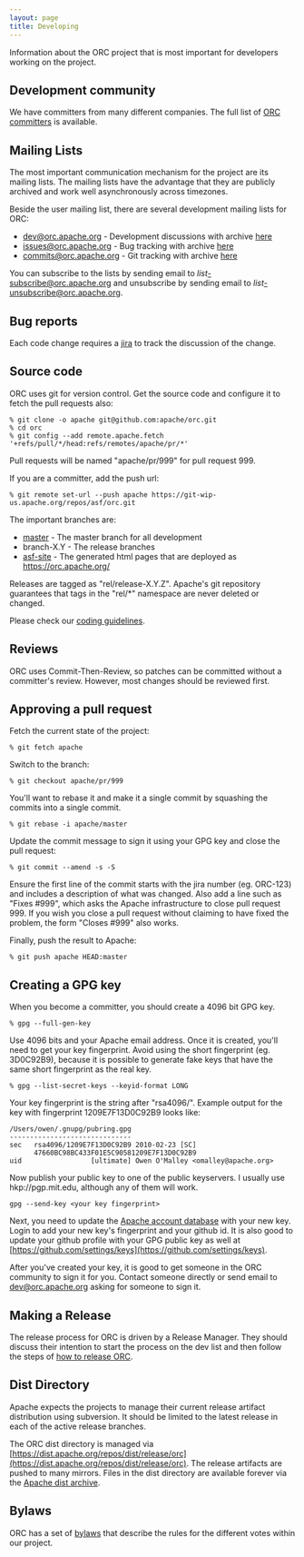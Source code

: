 ```yaml
---
layout: page
title: Developing
---
```


Information about the ORC project that is most important for
developers working on the project.

## Development community

We have committers from many different companies. The full
list of [ORC committers](committers.html) is available.

## Mailing Lists

The most important communication mechanism for the project are its
mailing lists.  The mailing lists have the advantage that they are
publicly archived and work well asynchronously across timezones.

Beside the user mailing list, there are several development mailing
lists for ORC:

* [dev@orc.apache.org](mailto:dev@orc.apache.org) - Development discussions
  with archive [here](https://mail-archives.apache.org/mod_mbox/orc-dev/)
* [issues@orc.apache.org](mailto:issues@orc.apache.org) - Bug tracking
  with archive [here](https://mail-archives.apache.org/mod_mbox/orc-issues/)
* [commits@orc.apache.org](mailto:commits@orc.apache.org) - Git tracking
  with archive [here](https://mail-archives.apache.org/mod_mbox/orc-commits/)

You can subscribe to the lists by sending email to
*list*-subscribe@orc.apache.org and unsubscribe by sending email to
*list*-unsubscribe@orc.apache.org.

## Bug reports

Each code change requires a [jira](/jira) to track the discussion of the change.

## Source code

ORC uses git for version control. Get the source code and configure it
to fetch the pull requests also:

~~~~
% git clone -o apache git@github.com:apache/orc.git
% cd orc
% git config --add remote.apache.fetch '+refs/pull/*/head:refs/remotes/apache/pr/*'
~~~~

Pull requests will be named "apache/pr/999" for pull request 999.

If you are a committer, add the push url:

~~~~
% git remote set-url --push apache https://git-wip-us.apache.org/repos/asf/orc.git
~~~~

The important branches are:

* [master](https://github.com/apache/orc/tree/master) -
  The master branch for all development
* branch-X.Y - The release branches
* [asf-site](https://github.com/apache/orc/tree/asf-site) -
  The generated html pages that are deployed as https://orc.apache.org/

Releases are tagged as "rel/release-X.Y.Z". Apache's git repository
guarantees that tags in the "rel/*" namespace are never deleted or
changed.

Please check our [coding guidelines](coding.html).

## Reviews

ORC uses Commit-Then-Review, so patches can be committed without a
committer's review. However, most changes should be reviewed first.

## Approving a pull request

Fetch the current state of the project:

~~~~
% git fetch apache
~~~~

Switch to the branch:

~~~~
% git checkout apache/pr/999
~~~~

You'll want to rebase it and make it a single commit by squashing
the commits into a single commit.

~~~~
% git rebase -i apache/master
~~~~

Update the commit message to sign it using your GPG key and close the
pull request:

~~~~
% git commit --amend -s -S
~~~~

Ensure the first line of the commit starts with the jira number
(eg. ORC-123) and includes a description of what was changed. Also add
a line such as "Fixes #999", which asks the Apache infrastructure to
close pull request 999. If you wish you close a pull request without
claiming to have fixed the problem, the form "Closes #999" also works.

Finally, push the result to Apache:

~~~~
% git push apache HEAD:master
~~~~

## Creating a GPG key

When you become a committer, you should create a 4096 bit GPG key.

~~~~
% gpg --full-gen-key
~~~~

Use 4096 bits and your Apache email address. Once it is created,
you'll need to get your key fingerprint. Avoid using the short
fingerprint (eg. 3D0C92B9), because it is possible to generate fake
keys that have the same short fingerprint as the real key.

~~~~
% gpg --list-secret-keys --keyid-format LONG
~~~~

Your key fingerprint is the string after "rsa4096/". Example output
for the key with fingerprint 1209E7F13D0C92B9 looks like:

~~~~
/Users/owen/.gnupg/pubring.gpg
------------------------------
sec   rsa4096/1209E7F13D0C92B9 2010-02-23 [SC]
      47660BC98BC433F01E5C90581209E7F13D0C92B9
uid                 [ultimate] Owen O'Malley <omalley@apache.org>
~~~~

Now publish your public key to one of the public keyservers. I usually use
hkp://pgp.mit.edu, although any of them will work.

~~~~
gpg --send-key <your key fingerprint>
~~~~

Next, you need to update the [Apache account
database](https://id.apache.org) with your new key. Login to add your
new key's fingerprint and your github id. It is also good to update
your github profile with your GPG public key as well at
[https://github.com/settings/keys](https://github.com/settings/keys).

After you've created your key, it is good to get someone in the ORC
community to sign it for you. Contact someone directly or send email
to dev@orc.apache.org asking for someone to sign it.

## Making a Release

The release process for ORC is driven by a Release Manager. They should
discuss their intention to start the process on the dev list and then
follow the steps of [how to release ORC](make-release.html).

## Dist Directory

Apache expects the projects to manage their current release artifact
distribution using subversion. It should be limited to the latest
release in each of the active release branches.

The ORC dist directory is managed via
[https://dist.apache.org/repos/dist/release/orc](https://dist.apache.org/repos/dist/release/orc).
The release artifacts are pushed to many mirrors. Files in the dist
directory are available forever via the [Apache dist
archive](https://archive.apache.org/dist/orc/).

## Bylaws

ORC has a set of [bylaws](bylaws.html) that describe the rules for the different
votes within our project.
